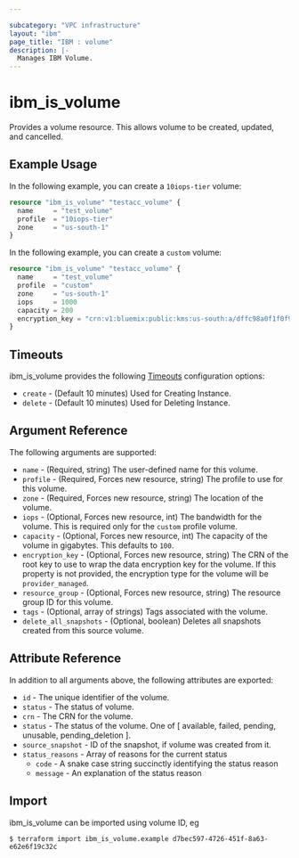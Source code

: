 ```yaml
---

subcategory: "VPC infrastructure"
layout: "ibm"
page_title: "IBM : volume"
description: |-
  Manages IBM Volume.
---
```


# ibm\_is_volume

Provides a volume resource. This allows volume to be created, updated, and cancelled.


## Example Usage

In the following example, you can create a `10iops-tier` volume:

```terraform
resource "ibm_is_volume" "testacc_volume" {
  name     = "test_volume"
  profile  = "10iops-tier"
  zone     = "us-south-1"
}

```
In the following example, you can create a `custom` volume:

```terraform
resource "ibm_is_volume" "testacc_volume" {
  name     = "test_volume"
  profile  = "custom"
  zone     = "us-south-1"
  iops     = 1000
  capacity = 200
  encryption_key = "crn:v1:bluemix:public:kms:us-south:a/dffc98a0f1f0f95f6613b3b752286b87:e4a29d1a-2ef0-42a6-8fd2-350deb1c647e:key:5437653b-c4b1-447f-9646-b2a2a4cd6179"
}

```

## Timeouts

ibm_is_volume provides the following [Timeouts](https://www.terraform.io/docs/configuration/resources.html#timeouts) configuration options:

* `create` - (Default 10 minutes) Used for Creating Instance.
* `delete` - (Default 10 minutes) Used for Deleting Instance.


## Argument Reference

The following arguments are supported:

* `name` - (Required, string) The user-defined name for this volume.
* `profile` - (Required, Forces new resource, string) The profile to use for this volume.
* `zone` - (Required, Forces new resource, string) The location of the volume.
* `iops` - (Optional, Forces new resource, int) The bandwidth for the volume. This is required only for the `custom` profile volume.
* `capacity` - (Optional, Forces new resource, int) The capacity of the volume in gigabytes. This defaults to `100`.
* `encryption_key` - (Optional, Forces new resource, string) The CRN of the root key to use to wrap the data encryption key for the volume. If this property is not provided, the encryption type for the volume will be `provider_managed`.
* `resource_group` - (Optional, Forces new resource, string) The resource group ID for this volume.
* `tags` - (Optional, array of strings) Tags associated with the volume.
* `delete_all_snapshots` - (Optional, boolean) Deletes all snapshots created from this source volume.

## Attribute Reference

In addition to all arguments above, the following attributes are exported:

* `id` - The unique identifier of the volume.
* `status` - The status of volume.
* `crn` - The CRN for the volume.
* `status` - The status of the volume. One of [ available, failed, pending, unusable, pending_deletion ].
* `source_snapshot` - ID of the snapshot, if volume was created from it.
* `status_reasons` - Array of reasons for the current status
  * `code` - A snake case string succinctly identifying the status reason
  * `message` - An explanation of the status reason

## Import

ibm_is_volume can be imported using volume ID, eg

```
$ terraform import ibm_is_volume.example d7bec597-4726-451f-8a63-e62e6f19c32c
```